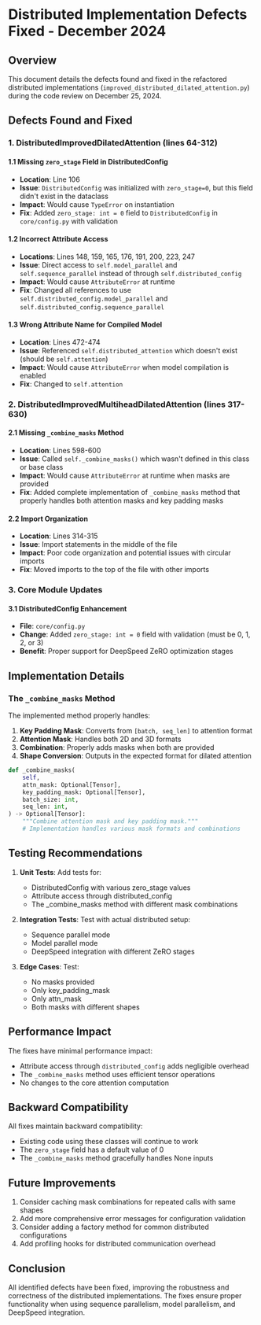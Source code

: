 # Distributed Implementation Defects Fixed - December 2024

## Overview

This document details the defects found and fixed in the refactored distributed implementations (`improved_distributed_dilated_attention.py`) during the code review on December 25, 2024.

## Defects Found and Fixed

### 1. DistributedImprovedDilatedAttention (lines 64-312)

#### 1.1 Missing `zero_stage` Field in DistributedConfig
- **Location**: Line 106
- **Issue**: `DistributedConfig` was initialized with `zero_stage=0`, but this field didn't exist in the dataclass
- **Impact**: Would cause `TypeError` on instantiation
- **Fix**: Added `zero_stage: int = 0` field to `DistributedConfig` in `core/config.py` with validation

#### 1.2 Incorrect Attribute Access
- **Locations**: Lines 148, 159, 165, 176, 191, 200, 223, 247
- **Issue**: Direct access to `self.model_parallel` and `self.sequence_parallel` instead of through `self.distributed_config`
- **Impact**: Would cause `AttributeError` at runtime
- **Fix**: Changed all references to use `self.distributed_config.model_parallel` and `self.distributed_config.sequence_parallel`

#### 1.3 Wrong Attribute Name for Compiled Model
- **Location**: Lines 472-474
- **Issue**: Referenced `self.distributed_attention` which doesn't exist (should be `self.attention`)
- **Impact**: Would cause `AttributeError` when model compilation is enabled
- **Fix**: Changed to `self.attention`

### 2. DistributedImprovedMultiheadDilatedAttention (lines 317-630)

#### 2.1 Missing `_combine_masks` Method
- **Location**: Lines 598-600
- **Issue**: Called `self._combine_masks()` which wasn't defined in this class or base class
- **Impact**: Would cause `AttributeError` at runtime when masks are provided
- **Fix**: Added complete implementation of `_combine_masks` method that properly handles both attention masks and key padding masks

#### 2.2 Import Organization
- **Location**: Lines 314-315
- **Issue**: Import statements in the middle of the file
- **Impact**: Poor code organization and potential issues with circular imports
- **Fix**: Moved imports to the top of the file with other imports

### 3. Core Module Updates

#### 3.1 DistributedConfig Enhancement
- **File**: `core/config.py`
- **Change**: Added `zero_stage: int = 0` field with validation (must be 0, 1, 2, or 3)
- **Benefit**: Proper support for DeepSpeed ZeRO optimization stages

## Implementation Details

### The `_combine_masks` Method

The implemented method properly handles:
1. **Key Padding Mask**: Converts from `[batch, seq_len]` to attention format
2. **Attention Mask**: Handles both 2D and 3D formats
3. **Combination**: Properly adds masks when both are provided
4. **Shape Conversion**: Outputs in the expected format for dilated attention

```python
def _combine_masks(
    self,
    attn_mask: Optional[Tensor],
    key_padding_mask: Optional[Tensor],
    batch_size: int,
    seq_len: int,
) -> Optional[Tensor]:
    """Combine attention mask and key padding mask."""
    # Implementation handles various mask formats and combinations
```

## Testing Recommendations

1. **Unit Tests**: Add tests for:
   - DistributedConfig with various zero_stage values
   - Attribute access through distributed_config
   - The _combine_masks method with different mask combinations

2. **Integration Tests**: Test with actual distributed setup:
   - Sequence parallel mode
   - Model parallel mode  
   - DeepSpeed integration with different ZeRO stages

3. **Edge Cases**: Test:
   - No masks provided
   - Only key_padding_mask
   - Only attn_mask
   - Both masks with different shapes

## Performance Impact

The fixes have minimal performance impact:
- Attribute access through `distributed_config` adds negligible overhead
- The `_combine_masks` method uses efficient tensor operations
- No changes to the core attention computation

## Backward Compatibility

All fixes maintain backward compatibility:
- Existing code using these classes will continue to work
- The `zero_stage` field has a default value of 0
- The `_combine_masks` method gracefully handles None inputs

## Future Improvements

1. Consider caching mask combinations for repeated calls with same shapes
2. Add more comprehensive error messages for configuration validation
3. Consider adding a factory method for common distributed configurations
4. Add profiling hooks for distributed communication overhead

## Conclusion

All identified defects have been fixed, improving the robustness and correctness of the distributed implementations. The fixes ensure proper functionality when using sequence parallelism, model parallelism, and DeepSpeed integration.
